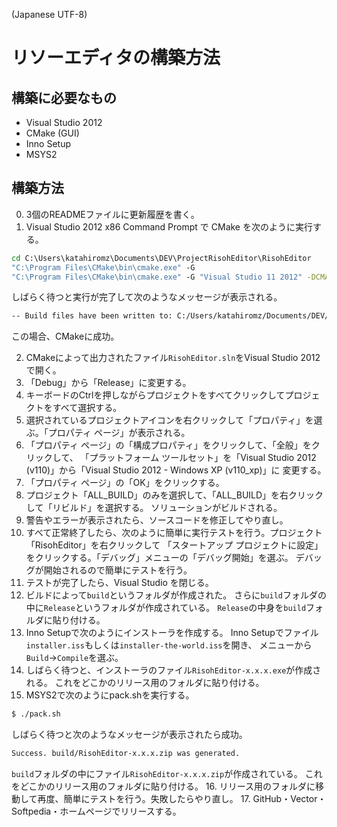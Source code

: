 ﻿(Japanese UTF-8)

# リソーエディタの構築方法

## 構築に必要なもの

- Visual Studio 2012
- CMake (GUI)
- Inno Setup
- MSYS2

## 構築方法

0. 3個のREADMEファイルに更新履歴を書く。
1. Visual Studio 2012 x86 Command Prompt で CMake を次のように実行する。

```cmd
cd C:\Users\katahiromz\Documents\DEV\ProjectRisohEditor\RisohEditor
"C:\Program Files\CMake\bin\cmake.exe" -G
"C:\Program Files\CMake\bin\cmake.exe" -G "Visual Studio 11 2012" -DCMAKE_BUILD_TYPE=Release .
```

しばらく待つと実行が完了して次のようなメッセージが表示される。

```txt
-- Build files have been written to: C:/Users/katahiromz/Documents/DEV/ProjectRisohEditor/RisohEditor
```

この場合、CMakeに成功。

2. CMakeによって出力されたファイル`RisohEditor.sln`をVisual Studio 2012で開く。
3. 「Debug」から「Release」に変更する。
4. キーボードのCtrlを押しながらプロジェクトをすべてクリックしてプロジェクトをすべて選択する。
5. 選択されているプロジェクトアイコンを右クリックして「プロパティ」を選ぶ。「プロパティ ページ」が表示される。
6. 「プロパティ ページ」の「構成プロパティ」をクリックして、「全般」をクリックして、
「プラットフォーム ツールセット」を「Visual Studio 2012 (v110)」から「Visual Studio 2012 - Windows XP (v110_xp)」に
変更する。
7. 「プロパティ ページ」の「OK」をクリックする。
8. プロジェクト「ALL_BUILD」のみを選択して、「ALL_BUILD」を右クリックして「リビルド」を選択する。
ソリューションがビルドされる。
9. 警告やエラーが表示されたら、ソースコードを修正してやり直し。
10. すべて正常終了したら、次のように簡単に実行テストを行う。プロジェクト「RisohEditor」を右クリックして
「スタートアップ プロジェクトに設定」をクリックする。「デバッグ」メニューの「デバッグ開始」を選ぶ。
デバッグが開始されるので簡単にテストを行う。
11. テストが完了したら、Visual Studio を閉じる。
12. ビルドによって`build`というフォルダが作成された。
さらに`build`フォルダの中に`Release`というフォルダが作成されている。
`Release`の中身を`build`フォルダに貼り付ける。
13. Inno Setupで次のようにインストーラを作成する。
Inno Setupでファイル`installer.iss`もしくは`installer-the-world.iss`を開き、
メニューから`Build`→`Compile`を選ぶ。
14. しばらく待つと、インストーラのファイル`RisohEditor-x.x.x.exe`が作成される。
これをどこかのリリース用のフォルダに貼り付ける。
15. MSYS2で次のようにpack.shを実行する。
```bash
$ ./pack.sh
```
しばらく待つと次のようなメッセージが表示されたら成功。
```txt
Success. build/RisohEditor-x.x.x.zip was generated.
```
`build`フォルダの中にファイル`RisohEditor-x.x.x.zip`が作成されている。
これをどこかのリリース用のフォルダに貼り付ける。
16. リリース用のフォルダに移動して再度、簡単にテストを行う。失敗したらやり直し。
17. GitHub・Vector・Softpedia・ホームページでリリースする。
